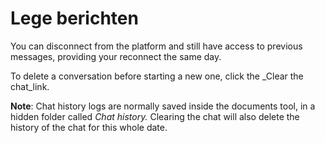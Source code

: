 # Lege berichten

You can disconnect from the platform and still have access to previous messages, providing your reconnect the same day.

To delete a conversation before starting a new one, click the \_Clear the chat\_link.

**Note**: Chat history logs are normally saved inside the documents tool, in a hidden folder called _Chat history._ Clearing the chat will also delete the history of the chat for this whole date.

